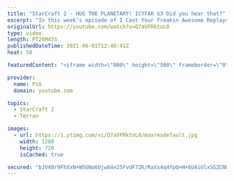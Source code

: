 ```yaml
---
title: "StarCraft 2 - HUG THE PLANETARY! ICYFAR G3 Did you hear that?"
excerpt: "In this week’s episode of I Cast Your Freakin Awesome Replays (ICYFAR) players sent in their StarCraft 2 replays where they use invisible and burrowed units as much as possible (Did you hear that?)! Here’s a fun game of zerg versus terran completing the challenge in humorous fashion.   NEW ICYFAR CHALLENGE:"
originalUrl: https://youtube.com/watch?v=Q7aVFRktoL0
type: video
length: PT26M45S
publishedDateTime: 2021-06-01T12:46:41Z
heat: 50

featuredContent: "<iframe width=\"800\" height=\"500\" frameborder=\"0\" src=\"https://www.youtube.com/embed/Q7aVFRktoL0\" allow=\"accelerometer; autoplay; encrypted-media; gyroscope; picture-in-picture\" allowfullscreen></iframe>"

provider:
  name: PiG
  domain: youtube.com

topics:
  - StarCraft 2
  - Terran

images:
  - url: https://i.ytimg.com/vi/Q7aVFRktoL0/maxresdefault.jpg
    width: 1280
    height: 720
    isCached: true

secured: "bJV40r9FhXxN+W5GNo6Ojw84e25FvUF7ZK/RaXx4q4YpQ+H+6U4iUlxSGZCNQL9yT2Zv5b5Ybeo/NqO806lcAL2uAkUm6Au6Q05tBfJbgAeFltOCuC8mtq8pK9HOMabfyefDifgRlm9xBgf64TX2lOTPOsyOBEx7CI8xXKBio4jc79yqlivmOEhP9ILIkFGgwPZPYNhMZP7nhRom3QaGgVm6qhtd08u7Hw3Q+hf4PV+XRDMBmvz2838wgByfVBX4Ll/5nCRIc18QzDVkF25SFedhNIMPOLyMqtMUQOjn1N/1esJxSskvz7x52QCC3hhheiITIvRvhilIqL2Zz+Wyk6Q4Oibn9daPRt5ub8SP/21sBU5NEiOMKEiuF0bfqgl59wZeChUbmK8v9/tYYESDMYZmk1V1Zf/XBrE3rGX93FY=;TzdqgPqnV1MnzqFgqYu2zw=="
---
```


